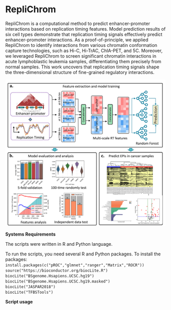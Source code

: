 # RepliChrom

RepliChrom is a computational method to predict enhancer-promoter interactions based on replication timing features. Model prediction results of six cell types demonstrate that replication timing signals effectively predict enhancer-promoter interactions. As a proof-of-principle, we applied RepliChrom to identify interactions from various chromatin conformation capture technologies, such as Hi-C, Hi-TrAC, ChIA-PET, and 5C. Moreover, we leveraged RepliChrom to screen significant chromatin interactions in acute lymphoblastic leukemia samples, differentiating them precisely from normal samples. This work uncovers that replication timing signals shape the three-dimensional structure of fine-grained regulatory interactions.

![image](workflow.png)

**Systems Requirements**

The scripts were written in R and Python language.

To run the scripts, you need several R and Python packages. To install the packages:
`install.packages(c("pROC","glmnet","ranger","Matrix","ROCR"))` \
`source("https://bioconductor.org/biocLite.R")` \
`biocLite("BSgenome.Hsapiens.UCSC.hg19")` \
`biocLite("BSgenome.Hsapiens.UCSC.hg19.masked")` \
`biocLite("JASPAR2018")` \
`biocLite("TFBSTools")` 




**Script usage**

